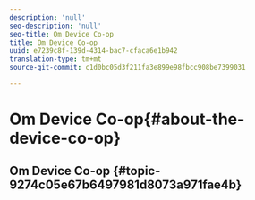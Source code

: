 ```yaml
---
description: 'null'
seo-description: 'null'
seo-title: Om Device Co-op
title: Om Device Co-op
uuid: e7239c8f-139d-4314-bac7-cfaca6e1b942
translation-type: tm+mt
source-git-commit: c1d0bc05d3f211fa3e899e98fbcc908be7399031

---
```



# Om Device Co-op{#about-the-device-co-op}

## Om Device Co-op {#topic-9274c05e67b6497981d8073a971fae4b}

